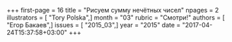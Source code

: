 +++
first-page = 16
title = "Рисуем сумму нечётных чисел"
npages = 2
illustrators = [ "Tory Polska",]
month = "03"
rubric = "Смотри!"
authors = [ "Егор Бакаев",]
issues = [ "2015_03",]
year = "2015"
date = "2017-04-24T15:37:58+03:00"
+++

